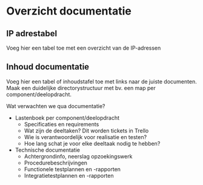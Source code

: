 # Overzicht documentatie

## IP adrestabel

Voeg hier een tabel toe met een overzicht van de IP-adressen

## Inhoud documentatie

Voeg hier een tabel of inhoudstafel toe met links naar de juiste documenten. Maak een duidelijke directorystructuur met bv. een map per component/deelopdracht.

Wat verwachten we qua documentatie?

- Lastenboek per component/deelopdracht
    - Specificaties en requirements
    - Wat zijn de deeltaken? Dit worden tickets in Trello
    - Wie is verantwoordelijk voor realisatie en testen?
    - Hoe lang schat je voor elke deeltaak nodig te hebben?
- Technische documentatie
    - Achtergrondinfo, neerslag opzoekingswerk
    - Procedurebeschrijvingen
    - Functionele testplannen en -rapporten
    - Integratietestplannen en -rapporten
